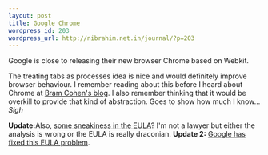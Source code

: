 ```yaml
--- 
layout: post
title: Google Chrome
wordpress_id: 203
wordpress_url: http://nibrahim.net.in/journal/?p=203
---
```

Google is close to releasing their new browser Chrome based on Webkit.

The treating tabs as processes idea is nice and would definitely improve browser behaviour. I remember reading about this before I heard about Chrome at <a href="http://bramcohen.livejournal.com/51080.html">Bram Cohen's blog</a>. I also remember thinking that it would be overkill to provide that kind of abstraction. Goes to show how much I know... <em>Sigh</em>

<b>Update:</b>Also, <a href="http://tapthehive.com/discuss/This_Post_Not_Made_In_Chrome_Google_s_EULA_Sucks">some sneakiness in the EULA</a>? I'm not a lawyer but either the analysis is wrong or the EULA is really draconian.
<b>Update 2:</b> <a href="http://googleblog.blogspot.com/2008/09/update-to-google-chromes-terms-of.html">Google has fixed this EULA problem</a>.
